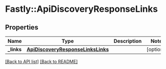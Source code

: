 # Fastly::ApiDiscoveryResponseLinks

## Properties

| Name | Type | Description | Notes |
| ---- | ---- | ----------- | ----- |
| **_links** | [**ApiDiscoveryResponseLinksLinks**](ApiDiscoveryResponseLinksLinks.md) |  | [optional] |

[[Back to API list]](../../README.md#endpoints) [[Back to README]](../../README.md)

